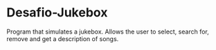 # Desafio-Jukebox
Program that simulates a jukebox. Allows the user to select, search for, remove and get a description of songs.
